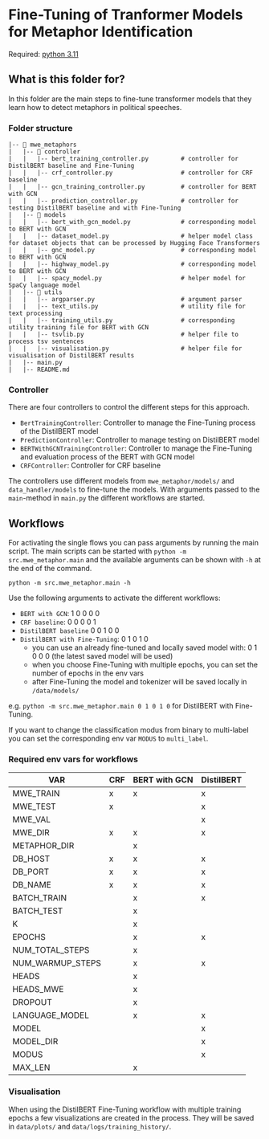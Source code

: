 # Fine-Tuning of Tranformer Models for Metaphor Identification

Required: [python 3.11](https://docs.python.org/3.11/contents.html)


## What is this folder for?
In this folder are the main steps to fine-tune transformer models that they learn 
how to detect metaphors in political speeches.

### Folder structure

```
|-- 📁 mwe_metaphors
|   |-- 📁 controller    
|   |   |-- bert_training_controller.py         # controller for DistilBERT baseline and Fine-Tuning
|   |   |-- crf_controller.py                   # controller for CRF baseline
|   |   |-- gcn_training_controller.py          # controller for BERT with GCN
|   |   |-- prediction_controller.py            # controller for testing DistilBERT baseline and with Fine-Tuning
|   |-- 📁 models   
|   |   |-- bert_with_gcn_model.py              # corresponding model to BERT with GCN
|   |   |-- dataset_model.py                    # helper model class for dataset objects that can be processed by Hugging Face Transformers
|   |   |-- gnc_model.py                        # corresponding model to BERT with GCN
|   |   |-- highway_model.py                    # corresponding model to BERT with GCN
|   |   |-- spacy_model.py                      # helper model for SpaCy language model
|   |-- 📁 utils  
|   |   |-- argparser.py                        # argument parser         
|   |   |-- text_utils.py                       # utility file for text processing     
|   |   |-- training_utils.py                   # corresponding utility training file for BERT with GCN
|   |   |-- tsvlib.py                           # helper file to process tsv sentences
|   |   |-- visualisation.py                    # helper file for visualisation of DistilBERT results
|   |-- main.py  
|   |-- README.md
```

### Controller
There are four controllers to control the different steps for this approach.
- `BertTrainingController`: Controller to manage the Fine-Tuning process of the DistilBERT model
- `PredictionController`: Controller to manage testing on DistilBERT model
- `BERTWithGCNTrainingController`: Controller to manage the Fine-Tuning and evaluation process of the BERT with GCN model
- `CRFController`: Controller for CRF baseline

The controllers use different models from `mwe_metaphor/models/` and `data_handler/models` to fine-tune the models.
With arguments passed to the `main`-method in `main.py` the different workflows are started.

## Workflows
For activating the single flows you can pass arguments by running the main script.
The main scripts can be started with `python -m src.mwe_metaphor.main` and the available arguments can be 
shown with `-h` at the end of the command.

`python -m src.mwe_metaphor.main -h`

Use the following arguments to activate the different workflows:
- `BERT with GCN`: 1 0 0 0 0
- `CRF baseline`: 0 0 0 0 1
- `DistilBERT baseline` 0 0 1 0 0 
- `DistilBERT with Fine-Tuning`: 0 1 0 1 0 
  - you can use an already fine-tuned and locally saved model with: 0 1 0 0 0 (the latest saved model will be used)
  - when you choose Fine-Tuning with multiple epochs, you can set the number of epochs in the env vars
  - after Fine-Tuning the model and tokenizer will be saved locally in `/data/models/`

e.g. `python -m src.mwe_metaphor.main 0 1 0 1 0` for DistilBERT with Fine-Tuning.

If you want to change the classification modus from binary to multi-label you can set
the corresponding env var `MODUS` to `multi_label`.


### Required env vars for workflows
| VAR              | CRF  | BERT with GCN | DistilBERT |
|------------------|------| - | - |
| MWE_TRAIN        | x    | x | x |
| MWE_TEST         | x    |  | x |
| MWE_VAL          |      |  | x |
| MWE_DIR          | x    | x | x |
| METAPHOR_DIR     |      | x |  |
| DB_HOST          | x    | x | x |
| DB_PORT          | x    | x | x |
| DB_NAME          | x    | x | x |
| BATCH_TRAIN      |      | x | x |
| BATCH_TEST       |      | x |  |
| K                |      | x |  |
| EPOCHS           |      | x | x |
| NUM_TOTAL_STEPS  |      | x |  |
| NUM_WARMUP_STEPS |      | x | x |
| HEADS            |      | x |  |
| HEADS_MWE        |      | x |  |
| DROPOUT          |      | x |  |
| LANGUAGE_MODEL   |      | x | x |
| MODEL            |      |  | x |
| MODEL_DIR        |      |  | x |
| MODUS            |      |  | x |
| MAX_LEN          |      | x |  |


### Visualisation

When using the DistilBERT Fine-Tuning workflow with multiple training epochs a few visualizations are created in the process.
They will be saved in `data/plots/` and `data/logs/training_history/`.